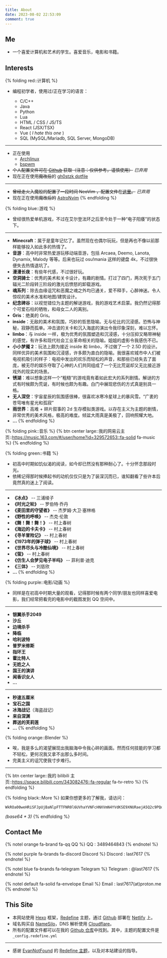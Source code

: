```yaml
---
title: About
date: 2023-08-02 22:53:09
comment: true
---
```


## Me

-   一个喜爱计算机和艺术的学生。喜爱音乐，电影和书籍。

## Interests

{% folding red::计算机 %}

-   编程初学者，使用过/正在学习的语言：

    -   C/C++
    -   Java
    -   Python
    -   Lua
    -   HTML / CSS / JS/TS
    -   React (JSX/TSX)
    -   Vue ( _I hate this one_ )
    -   SQL (MySQL/Mariadb, SQL Server, MongoDB)

---

-   正在使用
    -   [Archlinux](https://archlinux.org/)
    -   [bspwm](https://github.com/baskerville/bspwm)
-   ~~个人配置文件可在 [Github](https://github.com/LAST7/dotfile) 获取（注意：仅供参考，谨慎使用）~~ _已弃用_
-   现在正在使用~~魔改后~~的 [gh0stzk dotfile](https://github.com/gh0stzk/dotfiles)

---

-   ~~曾经走火入魔般的配置了一段时间 NeoVim ，配置文件在[这里](https://github.com/LAST7/nvimrc)。~~ _已弃用_
-   现在正在使用~~魔改后的~~ [AstroNvim](https://astronvim.com/)
    {% endfolding %}

{% folding blue::游戏 %}

-   曾经很热爱单机游戏，不过在艾尔登法环之后至今处于一种“电子阳痿”的状态下。

---

-   **Minecraft**：属于是童年记忆了。虽然现在也偶尔玩玩，但是再也不像以前那样能够投入如此多的热情了。
-   **音游**：高中时非常热爱游玩移动端音游，包括 Arcaea, Deemo, Lanota, Dynamix, Malody 等等。后来也玩过 osu!mania 这样的键盘 4k，不过很快便失去热情退坑了。
-   **漫漫长夜**：有些年代感，不过很好玩。
-   **空洞骑士**：优秀的美术和关卡设计，有趣的剧情。打过了四门，两次死于五门辐光二阶段转三阶段的激光后愤怒的卸载游戏。
-   **魂系列**：除去血缘诅咒和恶魔之魂之外均已通关，爱不释手，心醉神迷。令人惊叹的美术水准和地图/建筑设计。
-   **纪念碑谷**：以视觉错位为主题的解谜游戏，我的游戏艺术启蒙。我仍然记得那个可爱石柱的牺牲，和母女二人的离别。
-   **Gris**：绝美的 Gris。
-   **inside**：无敌的美术和氛围，巧妙的哲思隐喻。无与伦比的沉浸感。恐怖与神秘，寂静而孤单。冲击波的关卡和沉入海底的演出令我印象深刻，难以忘怀。
-   **limbo**：与 inside 一样，极为优秀的氛围塑造和沉浸感，十分压抑又略带神秘的感觉，有许多和现代社会工业革命相关的隐喻。姐姐的虚影令我感伤不已。
-   **小小梦魇 2**：玩法上颇为接近 inside 和 limbo，不过做了一个 2.5D 的设计。同样优异的美术氛围和沉浸感，许多颇为直白的隐喻。我很喜欢城市中人们被电视机吸引的样子：电视中发出的欢乐而轻松的声音，和那些已经失去了面庞，被无尽的娱乐夺取了心神的人们共同组成了一个无比荒诞却又无比接近游戏外的现实的场景。
-   **锈湖**：难以想象这样一个“粗糙”的游戏竟有着如此宏大的系列剧情。解谜的方式有时候颇为荒诞，有时候也颇为有趣。白门中展现悲伤的方式真是别具一格。
-   **无人深空**：宇宙星辰的氛围感很棒，很喜欢冰寒冷星球上的暴风雪。“广袤的苍穹唯有星光和孤寂”
-   **雨世界**：高难 + 碎片叙事的 2d 生存模拟类游戏。以存在主义为主题的剧情，非常优秀的美术风格，极高的难度。倾盆大雨真是美极了，回响照耀大地。
-   **...**
    {% endfolding %}

{% folding pink::音乐 %}
{% btn center large::我的网易云主页::https://music.163.com/#/user/home?id=329572653::fa-solid fa-music %}
{% endfolding %}

{% folding green::书籍 %}

-   初高中时期如饥似渴的阅读，如今却已然没有那种耐心了。十分怀念那段时光。
-   依稀记得那时候捧起书的动机仅仅只是为了装深沉而已，谁知翻看了些许本后竟然真的迷上了阅读。

---

-   **《冰点》** -- 三浦绫子
-   **《时光之轮》** -- 罗伯特·乔丹
-   **《麦田里的守望者》** -- 杰罗姆·大卫·塞林格
-   **《野性的呼唤》** -- 杰克·伦敦
-   **《舞！舞！舞！》** -- 村上春树
-   **《海边的卡夫卡》** -- 村上春树
-   **《寻羊冒险记》** -- 村上春树
-   **《1973年的弹子球》** -- 村上春树
-   **《世界尽头与冷酷仙境》** -- 村上春树
-   **《萤》** -- 村上春树
-   **《仿生人会梦见电子羊吗》** -- 菲利普·迪克
-   **《三体》** -- 刘慈欣
-   **...**
    {% endfolding %}

{% folding purple::电影/动画 %}

-   同样是在初高中时期大量的观看，记得那时候有两个同学/朋友也同样喜爱电影，我们经常把看完的电影中的截图发到 QQ 空间中。

---

-   **银翼杀手2049**
-   **沙丘**
-   **边境杀手**
-   **降临**
-   **哈利波特**
-   **普罗米修斯**
-   **指环王**
-   **霍比特人**
-   **无姓之人**
-   **国王的演讲**
-   **闻香识女人**
-   **...**

---

-   **秒速五厘米**
-   **宝石之国**
-   **冰海战记**（海盗战记）
-   **来自深渊**
-   **葬送的芙莉莲**
-   **...**
    {% endfolding %}

{% folding orange::Blender %}

-   唉，我是多么的渴望展现出我脑海中令我心碎的画面。然而任何技能的学习都不轻松，更何况我又拿不出那么多时间。
-   完美主义的诅咒使我寸步难行。

---

{% btn center large::我的 bilibili 主页::https://space.bilibili.com/343082476::fa-regular fa-tv-retro %}
{% endfolding %}

{% folding black::More %}
如果你想更多的了解我，请访问：

```plaintext
WkROa00weHRiSFJpUjBaNlpFTTFNR0l6UVhaYVNFcHNXVmN4YVdKSE9XNURaejA5Q2c9PQo=
```

_(base64 \* 3)_
{% endfolding %}

## Contact Me

{% notel orange fa-brand fa-qq QQ %}
QQ : 3489464843
{% endnotel %}

{% notel purple fa-brands fa-discord Discord %}
Discord : last7617
{% endnotel %}

{% notel blue fa-brands fa-telegram Telegram %}
Telegram : @last7617
{% endnotel %}

{% notel default fa-solid fa-envelope Email %}
Email : last7617(at)proton.me
{% endnotel %}

## This Site

-   本网站使用 [Hexo](https://hexo.io/) 框架，[Redefine](https://redefine-docs.ohevan.com/) 主题，通过 [Github](https://github.com/) 部署在 [Netlify](https://www.netlify.com/) 上。
-   域名购买自 [NameSilo](https://www.namesilo.com/)，DNS 解析使用 [Cloudflare](https://www.cloudflare.com/)。
-   所有的配置文件都可以在我的 [Github 仓库](https://github.com/LAST7/LastBlog)中找到。其中，主题的配置文件是 `_config.redefine.yml`

---

-   感谢 [EvanNotFound](https://ohevan.com/) 的 [Redefine 主题](https://redefine-docs.ohevan.com/introduction)，以及对本站建设的指导。
